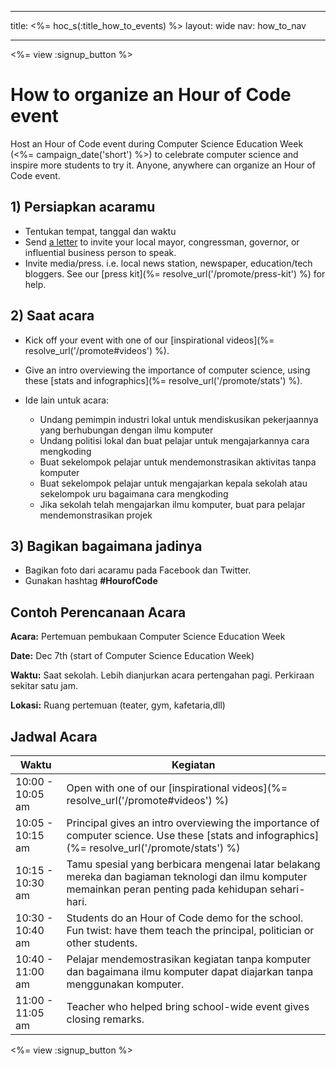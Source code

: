 * * *

title: <%= hoc_s(:title_how_to_events) %> layout: wide nav: how_to_nav

* * *

<%= view :signup_button %>

# How to organize an Hour of Code event

Host an Hour of Code event during Computer Science Education Week (<%= campaign_date('short') %>) to celebrate computer science and inspire more students to try it. Anyone, anywhere can organize an Hour of Code event.

## 1) Persiapkan acaramu

  * Tentukan tempat, tanggal dan waktu
  * Send [a letter](https://docs.google.com/a/code.org/document/d/1eP41sKW7y0qq_JvkRIgZK8dWYICaGRZ4CCDETXa78wY/edit) to invite your local mayor, congressman, governor, or influential business person to speak.
  * Invite media/press. i.e. local news station, newspaper, education/tech bloggers. See our [press kit](%= resolve_url('/promote/press-kit') %) for help.

## 2) Saat acara

  * Kick off your event with one of our [inspirational videos](%= resolve_url('/promote#videos') %).
  * Give an intro overviewing the importance of computer science, using these [stats and infographics](%= resolve_url('/promote/stats') %).   
      
    
  * Ide lain untuk acara: 
      * Undang pemimpin industri lokal untuk mendiskusikan pekerjaannya yang berhubungan dengan ilmu komputer
      * Undang politisi lokal dan buat pelajar untuk mengajarkannya cara mengkoding
      * Buat sekelompok pelajar untuk mendemonstrasikan aktivitas tanpa komputer
      * Buat sekelompok pelajar untuk mengajarkan kepala sekolah atau sekelompok uru bagaimana cara mengkoding
      * Jika sekolah telah mengajarkan ilmu komputer, buat para pelajar mendemonstrasikan projek

## 3) Bagikan bagaimana jadinya

  * Bagikan foto dari acaramu pada Facebook dan Twitter. 
  * Gunakan hashtag **#HourofCode**

## Contoh Perencanaan Acara

**Acara:** Pertemuan pembukaan Computer Science Education Week

**Date:** Dec 7th (start of Computer Science Education Week)

**Waktu:** Saat sekolah. Lebih dianjurkan acara pertengahan pagi. Perkiraan sekitar satu jam.

**Lokasi:** Ruang pertemuan (teater, gym, kafetaria,dll)   
  


## Jadwal Acara

| Waktu            | Kegiatan                                                                                                                                                |
| ---------------- | ------------------------------------------------------------------------------------------------------------------------------------------------------- |
| 10:00 - 10:05 am | Open with one of our [inspirational videos](%= resolve_url('/promote#videos') %)                                                                        |
| 10:05 - 10:15 am | Principal gives an intro overviewing the importance of computer science. Use these [stats and infographics](%= resolve_url('/promote/stats') %)         |
| 10:15 - 10:30 am | Tamu spesial yang berbicara mengenai latar belakang mereka dan bagiaman teknologi dan ilmu komputer memainkan peran penting pada kehidupan sehari-hari. |
| 10:30 - 10:40 am | Students do an Hour of Code demo for the school. Fun twist: have them teach the principal, politician or other students.                                |
| 10:40 - 11:00 am | Pelajar mendemostrasikan kegiatan tanpa komputer dan bagaimana ilmu komputer dapat diajarkan tanpa menggunakan komputer.                                |
| 11:00 - 11:05 am | Teacher who helped bring school-wide event gives closing remarks.                                                                                       |

<%= view :signup_button %>
